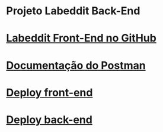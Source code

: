 # Projeto Labeddit Back-End

# [Labeddit Front-End no GitHub](https://github.com/leosilvapb/projeto-labeddit-front-end)

# [Documentação do Postman](https://documenter.getpostman.com/view/27682798/2s9YJbzhPu)

# [Deploy front-end](https://labeddit-front-end-leonardo-faruqi.surge.sh/)

# [Deploy back-end](https://labeddit-backend-faruqi-leonardo.onrender.com)
